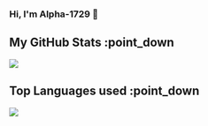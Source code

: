 ### Hi, I'm Alpha-1729 👋


## My GitHub Stats :point_down

<!--My Github Stats-->
<a href="https://github.com/Alpha-1729/Alpha-1729">
  <img align="center" src="https://github-readme-stats.alpha-1729.vercel.app/api?username=Alpha-1729&theme=radical&show_icons=true&line_height=27&count_private=true&alt="Alpha-1729 GitHub Stats" />
</a>

<!-- Top Languages Used -->
<!-- Themes supported ->dark, radical, merko, gruvbox, tokyonight, onedark, cobalt, synthwave, highcontrast, dracula. -->
## Top Languages used :point_down
<a href="https://github.com/natterstefan/natterstefan">
  <img align="center" src="https://github-readme-stats.alpha-1729.vercel.app/api/top-langs/?username=Alpha-1729&theme=radical" />
</a>



